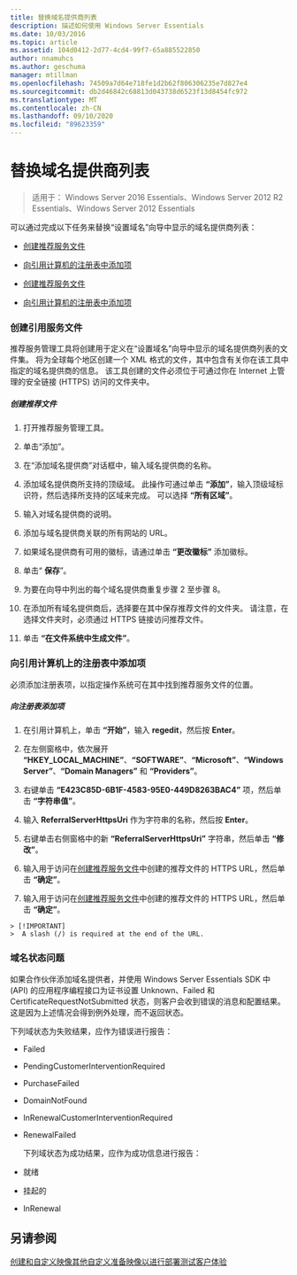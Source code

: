 ```yaml
---
title: 替换域名提供商列表
description: 描述如何使用 Windows Server Essentials
ms.date: 10/03/2016
ms.topic: article
ms.assetid: 104d0412-2d77-4cd4-99f7-65a885522850
author: nnamuhcs
ms.author: geschuma
manager: mtillman
ms.openlocfilehash: 74509a7d64e718fe1d2b62f806306235e7d827e4
ms.sourcegitcommit: db2d46842c68813d043738d6523f13d8454fc972
ms.translationtype: MT
ms.contentlocale: zh-CN
ms.lasthandoff: 09/10/2020
ms.locfileid: "89623359"
---
```

# <a name="replace-the-list-of-domain-name-providers"></a>替换域名提供商列表

>适用于： Windows Server 2016 Essentials、Windows Server 2012 R2 Essentials、Windows Server 2012 Essentials

可以通过完成以下任务来替换“设置域名”向导中显示的域名提供商列表：


-   [创建推荐服务文件](Replace-the-List-of-Domain-Name-Providers.md#BKMK_ReferralFiles)

-   [向引用计算机的注册表中添加项](Replace-the-List-of-Domain-Name-Providers.md#BKMK_AddRegistry)

-   [创建推荐服务文件](../install/Replace-the-List-of-Domain-Name-Providers.md#BKMK_ReferralFiles)

-   [向引用计算机的注册表中添加项](../install/Replace-the-List-of-Domain-Name-Providers.md#BKMK_AddRegistry)


###  <a name="create-the-referral-service-files"></a><a name="BKMK_ReferralFiles"></a> 创建引用服务文件
 推荐服务管理工具将创建用于定义在“设置域名”向导中显示的域名提供商列表的文件集。 将为全球每个地区创建一个 XML 格式的文件，其中包含有关你在该工具中指定的域名提供商的信息。 该工具创建的文件必须位于可通过你在 Internet 上管理的安全链接 (HTTPS) 访问的文件夹中。

##### <a name="to-create-the-referral-files"></a>创建推荐文件

1.  打开推荐服务管理工具。

2.  单击“添加”。

3.  在“添加域名提供商”对话框中，输入域名提供商的名称。

4.  添加域名提供商所支持的顶级域。 此操作可通过单击 **“添加”**，输入顶级域标识符，然后选择所支持的区域来完成。 可以选择 **“所有区域”**。

5.  输入对域名提供商的说明。

6.  添加与域名提供商关联的所有网站的 URL。

7.  如果域名提供商有可用的徽标，请通过单击 **“更改徽标”** 添加徽标。

8.  单击“ **保存**”。

9. 为要在向导中列出的每个域名提供商重复步骤 2 至步骤 8。

10. 在添加所有域名提供商后，选择要在其中保存推荐文件的文件夹。 请注意，在选择文件夹时，必须通过 HTTPS 链接访问推荐文件。

11. 单击 **“在文件系统中生成文件”**。

###  <a name="add-an-entry-to-the-registry-on-the-reference-computer"></a><a name="BKMK_AddRegistry"></a> 向引用计算机上的注册表中添加项
 必须添加注册表项，以指定操作系统可在其中找到推荐服务文件的位置。

##### <a name="to-add-a-key-to-the-registry"></a>向注册表添加项

1.  在引用计算机上，单击 **“开始”**，输入 **regedit**，然后按 **Enter**。

2.  在左侧窗格中，依次展开 **“HKEY_LOCAL_MACHINE”**、**“SOFTWARE”**、**“Microsoft”**、**“Windows Server”**、**“Domain Managers”** 和 **“Providers”**。

3.  右键单击 **“E423C85D-6B1F-4583-95E0-449D8263BAC4”** 项，然后单击 **“字符串值”**。

4.  输入 **ReferralServerHttpsUri** 作为字符串的名称，然后按 **Enter**。

5.  右键单击右侧窗格中的新 **“ReferralServerHttpsUri”** 字符串，然后单击 **“修改”**。


6.  输入用于访问在[创建推荐服务文件](Replace-the-List-of-Domain-Name-Providers.md#BKMK_ReferralFiles)中创建的推荐文件的 HTTPS URL，然后单击 **“确定”**。

6.  输入用于访问在[创建推荐服务文件](../install/Replace-the-List-of-Domain-Name-Providers.md#BKMK_ReferralFiles)中创建的推荐文件的 HTTPS URL，然后单击 **“确定”**。


~~~
> [!IMPORTANT]
>  A slash (/) is required at the end of the URL.
~~~

###  <a name="domain-name-status-issues"></a><a name="BKMK_ReplaceDomainNameProviders"></a> 域名状态问题
 如果合作伙伴添加域名提供者，并使用 Windows Server Essentials SDK 中 (API) 的应用程序编程接口为证书设置 Unknown、Failed 和 CertificateRequestNotSubmitted 状态，则客户会收到错误的消息和配置结果。 这是因为上述情况会得到例外处理，而不返回状态。

 下列域状态为失败结果，应作为错误进行报告：

- Failed

- PendingCustomerInterventionRequired

- PurchaseFailed

- DomainNotFound

- InRenewalCustomerInterventionRequired

- RenewalFailed

  下列域状态为成功结果，应作为成功信息进行报告：

- 就绪

- 挂起的

- InRenewal

## <a name="see-also"></a>另请参阅

 [创建和自定义映像](Creating-and-Customizing-the-Image.md)[其他自定义](Additional-Customizations.md)[准备映像以进行部署](Preparing-the-Image-for-Deployment.md)[测试客户体验](Testing-the-Customer-Experience.md)

